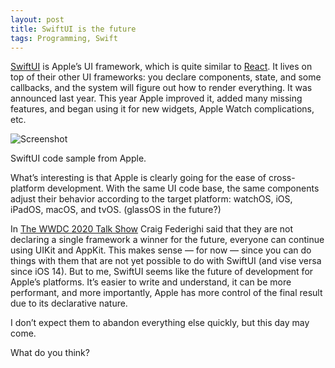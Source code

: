 ```yaml
---
layout: post
title: SwiftUI is the future
tags: Programming, Swift
---
```


[SwiftUI](https://developer.apple.com/tutorials/swiftui/) is Apple’s UI framework, which is quite similar to [React](https://reactjs.org/). It lives on top of their other UI frameworks: you declare components, state, and some callbacks, and the system will figure out how to render everything. It was announced last year. This year Apple improved it, added many missing features, and began using it for new widgets, Apple Watch complications, etc.

![Screenshot](/img/2020/swiftui.webp)
<figcaption>SwiftUI code sample from Apple.</figcaption>


What’s interesting is that Apple is clearly going for the ease of cross-platform development. With the same UI code base, the same components adjust their behavior according to the target platform: watchOS, iOS, iPadOS, macOS, and tvOS. (glassOS in the future?)

In [The WWDC 2020 Talk Show](https://web.archive.org/web/20210814125718/https://daringfireball.net/thetalkshow/2020/06/24/ep-286) Craig Federighi said that they are not declaring a single framework a winner for the future, everyone can continue using UIKit and AppKit. This makes sense — for now — since you can do things with them that are not yet possible to do with SwiftUI (and vise versa since iOS 14). But to me, SwiftUI seems like the future of development for Apple’s platforms. It’s easier to write and understand, it can be more performant, and more importantly, Apple has more control of the final result due to its declarative nature.

I don’t expect them to abandon everything else quickly, but this day may come.

What do you think?